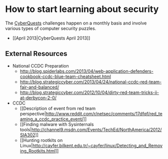 # How to start learning about security

The [CyberQuests](http://uscc.cyberquests.org/) challenges happen on a monthly basis and involve various types of computer security puzzles.

- [[April 2013|CyberQuests April 2013]]


## External Resources
* National CCDC Preparation
   * http://blog.spiderlabs.com/2013/04/web-application-defenders-cookbook-ccdc-blue-team-cheatsheet.html
   * http://blog.strategiccyber.com/2013/04/24/national-ccdc-red-team-fair-and-balanced/
   * http://blog.strategiccyber.com/2012/10/04/dirty-red-team-tricks-ii-at-derbycon-2-0/
* CCDC
   * [[Description of event from red team perspective|http://www.reddit.com/r/netsec/comments/17dfqf/red_teaming_a_ccdc_practice_event/]]
   * [[Finding malware with Sysinternals tools|http://channel9.msdn.com/Events/TechEd/NorthAmerica/2012/SIA302]]
   * [[Hunting rootkits on Linux|http://cayfer.bilkent.edu.tr/~cayfer/linux/Detecting_and_Removing_Rootkits.html]]
